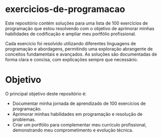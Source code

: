 # exercicios-de-programacao
Este repositório contém soluções para uma lista de 100 exercícios de programação que estou resolvendo com o objetivo de aprimorar minhas habilidades de codificação e ampliar meu portfólio profissional.

Cada exercício foi resolvido utilizando diferentes linguagens de programação e abordagens, permitindo uma exploração abrangente de conceitos fundamentais e avançados. As soluções são documentadas de forma clara e concisa, com explicações sempre que necessário.

# Objetivo
O principal objetivo deste repositório é:

 - Documentar minha jornada de aprendizado de 100 exercícios de programação.
 - Aprimorar minhas habilidades em programação e resolução de problemas.
 - Criar um portfólio para complementar meu currículo profissional, demonstrando meu comprometimento e evolução técnica.

